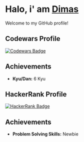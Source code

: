 # Halo, i' am [Dimas](https://github.com/dimas292)

Welcome to my GitHub profile!

## Codewars Profile

[![Codewars Badge](https://www.codewars.com/users/dimas292/badges/large)](https://www.codewars.com/users/dimas292)

## Achievements

- **Kyu/Dan:** 6 Kyu

## HackerRank Profile

[![HackerRank Badge](https://img.shields.io/badge/HackerRank-Profile-brightgreen)](https://www.hackerrank.com/profile/dimasixc22)

## Achievements

- **Problem Solving Skills:** Newbie
